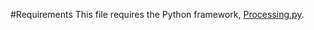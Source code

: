 #Requirements
This file requires the Python framework, [Processing.py](https://py.processing.org/).
